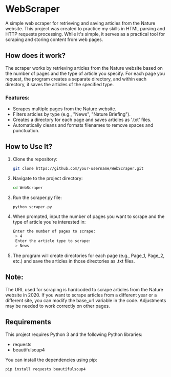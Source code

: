 # WebScraper

A simple web scraper for retrieving and saving articles from the Nature website. This project was created to practice my skills in HTML parsing and HTTP requests processing. While it's simple, it serves as a practical tool for scraping and storing content from web pages.

## How does it work?

The scraper works by retrieving articles from the Nature website based on the number of pages and the type of article you specify. For each page you request, the program creates a separate directory, and within each directory, it saves the articles of the specified type.

### Features:
- Scrapes multiple pages from the Nature website.
- Filters articles by type (e.g., "News", "Nature Briefing").
- Creates a directory for each page and saves articles as '.txt' files.
- Automatically cleans and formats filenames to remove spaces and punctuation.

## How to Use It?

1. Clone the repository:
   ```bash
   git clone https://github.com/your-username/WebScraper.git
   
2. Navigate to the project directory:
   ```bash
   cd WebScraper

3. Run the scraper.py file:
   ```bash
   python scraper.py

4. When prompted, input the number of pages you want to scrape and the type of article you're interested in:
   ```bash
   Enter the number of pages to scrape:
    > 4
    Enter the article type to scrape:
    > News

5. The program will create directories for each page (e.g., Page_1, Page_2, etc.) and save the articles in those directories as .txt files.

## Note:

The URL used for scraping is hardcoded to scrape articles from the Nature website in 2020. If you want to scrape articles from a different year or a different site, you can modify the base_url variable in the code. Adjustments may be needed to work correctly on other pages.

## Requirements

This project requires Python 3 and the following Python libraries:

- requests
- beautifulsoup4

You can install the dependencies using pip:

  ```bash
  pip install requests beautifulsoup4

